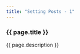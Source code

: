 ```yaml
---
title: "Setting Posts - 1"
---
```


<h3>
  {{ page.title }}
</h3>

<img src="{{ site.servurl }}/{{ site.baseurl }}{{ page.imageset }}/SettingPosts1.jpg" alt="">

<div>
  {{ page.description }}
</div>
